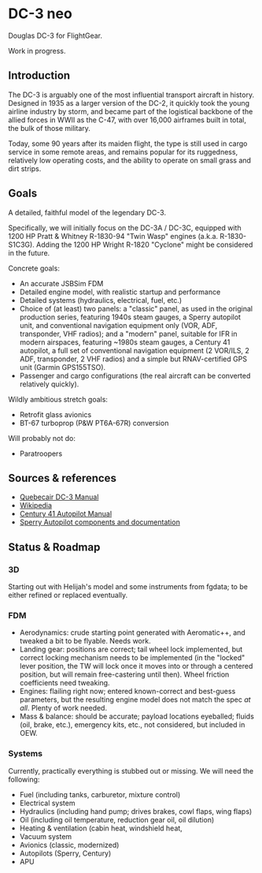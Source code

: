 # DC-3 neo

Douglas DC-3 for FlightGear.

Work in progress.

## Introduction

The DC-3 is arguably one of the most influential transport aircraft in history.
Designed in 1935 as a larger version of the DC-2, it quickly took the young
airline industry by storm, and became part of the logistical backbone of the
allied forces in WWII as the C-47, with over 16,000 airframes built in total,
the bulk of those military.

Today, some 90 years after its maiden flight, the type is still used in cargo
service in some remote areas, and remains popular for its ruggedness,
relatively low operating costs, and the ability to operate on small grass
and dirt strips.

## Goals

A detailed, faithful model of the legendary DC-3.

Specifically, we will initially focus on the DC-3A / DC-3C, equipped with 1200
HP Pratt & Whitney R-1830-94 "Twin Wasp" engines (a.k.a. R-1830-S1C3G). Adding
the 1200 HP Wright R-1820 "Cyclone" might be considered in the future.

Concrete goals:

- An accurate JSBSim FDM
- Detailed engine model, with realistic startup and performance
- Detailed systems (hydraulics, electrical, fuel, etc.)
- Choice of (at least) two panels: a "classic" panel, as used in the original
  production series, featuring 1940s steam gauges, a Sperry autopilot unit, and
  conventional navigation equipment only (VOR, ADF, transponder, VHF radios); and a
  "modern" panel, suitable for IFR in modern airspaces, featuring ~1980s steam
  gauges, a Century 41 autopilot, a full set of conventional navigation
  equipment (2 VOR/ILS, 2 ADF, transponder, 2 VHF radios) and a simple but
  RNAV-certified GPS unit (Garmin GPS155TSO).
- Passenger and cargo configurations (the real aircraft can be converted
  relatively quickly).

Wildly ambitious stretch goals:

- Retrofit glass avionics
- BT-67 turboprop (P&W PT6A-67R) conversion

Will probably not do:

- Paratroopers

## Sources & references

- [Quebecair DC-3 Manual](https://pcmuseum.tripod.com/dc3/index.html)
- [Wikipedia](https://en.wikipedia.org/wiki/Douglas_DC-3)
- [Century 41 Autopilot
  Manual](https://www.centuryflight.com/images/operating-manuals/CENT41.pdf)
- [Sperry Autopilot components and
  documentation](https://cdn.shopify.com/s/files/1/1343/9895/files/10_Autopilots_etc..pdf)

## Status & Roadmap

### 3D

Starting out with Helijah's model and some instruments from fgdata; to be
either refined or replaced eventually.

### FDM

- Aerodynamics: crude starting point generated with Aeromatic++, and tweaked a
  bit to be flyable. Needs work.
- Landing gear: positions are correct; tail wheel lock implemented, but correct
  locking mechanism needs to be implemented (in the "locked" lever position,
  the TW will lock once it moves into or through a centered position, but will
  remain free-castering until then). Wheel friction coefficients need tweaking.
- Engines: flailing right now; entered known-correct and best-guess parameters,
  but the resulting engine model does not match the spec *at all*. Plenty of
  work needed.
- Mass & balance: should be accurate; payload locations eyeballed; fluids
  (oil, brake, etc.), emergency kits, etc., not considered, but included in
  OEW.

### Systems

Currently, practically everything is stubbed out or missing. We will need the
following:

- Fuel (including tanks, carburetor, mixture control)
- Electrical system
- Hydraulics (including hand pump; drives brakes, cowl flaps, wing flaps)
- Oil (including oil temperature, reduction gear oil, oil dilution)
- Heating & ventilation (cabin heat, windshield heat, 
- Vacuum system
- Avionics (classic, modernized)
- Autopilots (Sperry, Century)
- APU
